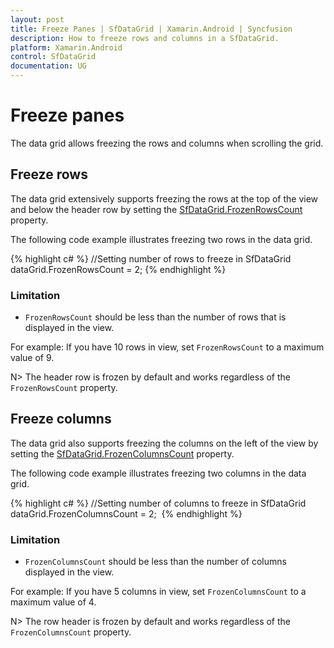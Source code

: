 ```yaml
---
layout: post
title: Freeze Panes | SfDataGrid | Xamarin.Android | Syncfusion
description: How to freeze rows and columns in a SfDataGrid.
platform: Xamarin.Android
control: SfDataGrid
documentation: UG
---
```


# Freeze panes

The data grid allows freezing the rows and columns when scrolling the grid.

## Freeze rows

The data grid extensively supports freezing the rows at the top of the view and below the header row by setting the [SfDataGrid.FrozenRowsCount](http://help.syncfusion.com/cr/cref_files/xamarin-android/sfdatagrid/Syncfusion.SfDataGrid.Android~Syncfusion.SfDataGrid.SfDataGrid~FrozenRowsCount.html) property. 

The following code example illustrates freezing two rows in the data grid.

{% highlight c# %}
//Setting number of rows to freeze in SfDataGrid
dataGrid.FrozenRowsCount = 2; 
{% endhighlight %}

### Limitation

* `FrozenRowsCount` should be less than the number of rows that is displayed in the view.

For example: If you have 10 rows in view, set `FrozenRowsCount` to a maximum value of 9.

N> The header row is frozen by default and works regardless of the `FrozenRowsCount` property.


## Freeze columns

The data grid also supports freezing the columns on the left of the view by setting the [SfDataGrid.FrozenColumnsCount](http://help.syncfusion.com/cr/cref_files/xamarin-android/sfdatagrid/Syncfusion.SfDataGrid.Android~Syncfusion.SfDataGrid.SfDataGrid~FrozenColumnsCount.html) property. 

The following code example illustrates freezing two columns in the data grid.

{% highlight c# %}
//Setting number of columns to freeze in SfDataGrid
dataGrid.FrozenColumnsCount = 2;  
{% endhighlight %}

### Limitation

* `FrozenColumnsCount` should be less than the number of columns displayed in the view.

For example: If you have 5 columns in view, set `FrozenColumnsCount` to a maximum value of 4.

N> The row header is frozen by default and works regardless of the `FrozenColumnsCount` property.
